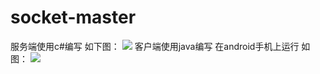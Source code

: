 socket-master
=============
服务端使用c#编写 如下图：
<IMG src="file:///C:\Documents and Settings\Administrator\feiq\RichOle\954660309.bmp">
客户端使用java编写  在android手机上运行  如图：
<IMG src="file:///C:\Documents and Settings\Administrator\feiq\RichOle\2771307353.bmp">
